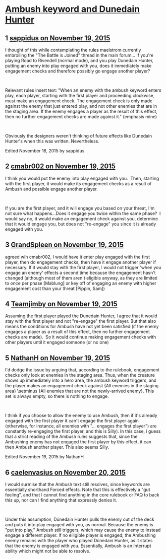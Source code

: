 # [Ambush keyword and Dunedain Hunter](https://community.fantasyflightgames.com/topic/193908-ambush-keyword-and-dunedain-hunter/)

## 1 [sappidus on November 19, 2015](https://community.fantasyflightgames.com/topic/193908-ambush-keyword-and-dunedain-hunter/?do=findComment&comment=1899077)

I thought of this while contemplating the rules maelstrom currently embroiling the "The Battle is Joined" thread in the main forum... If you're playing Road to Rivendell (normal mode), and you play Dunedain Hunter, putting an enemy into play engaged with you, does it immediately make engagement checks and therefore possibly go engage another player?

 

Relevant rules insert text: "When an enemy with the ambush keyword enters play, each player, starting with the first player and proceeding clockwise, must make an engagement check. The engagement check is only made against the enemy that just entered play, and not other enemies that are in the staging area. If the enemy engages a player as the result of this effect, then no further engagement checks are made against it." (emphasis mine)

 

Obviously the designers weren't thinking of future effects like Dunedain Hunter's when this was written. Nevertheless.

Edited November 18, 2015 by sappidus

## 2 [cmabr002 on November 19, 2015](https://community.fantasyflightgames.com/topic/193908-ambush-keyword-and-dunedain-hunter/?do=findComment&comment=1899114)

I think you would put the enemy into play engaged with you.  Then, starting with the first player, it would make its engagement checks as a result of Ambush and possible engage another player. 

 

If you are the first player, and it will engage you based on your threat, I'm not sure what happens...Does it engage you twice within the same phase?  I would say no, it would make an engagement check against you, determine that it would engage you, but does not "re-engage" you since it is already engaged with you.

## 3 [GrandSpleen on November 19, 2015](https://community.fantasyflightgames.com/topic/193908-ambush-keyword-and-dunedain-hunter/?do=findComment&comment=1899277)

agreed wih cmabr002, I would have it enter play engaged with the first player, then do engagement checks, then have it engage another player if necessary. If it would stay with the first player, I would not trigger 'when you engage an enemy' effects a second time because the engagement hasn't changed (although most of them aren't eligible anyway, as they are limited to once per phase [Mablung] or key off of engaging an enemy with higher engagement cost than your threat [Pippin, Sam])

## 4 [Teamjimby on November 19, 2015](https://community.fantasyflightgames.com/topic/193908-ambush-keyword-and-dunedain-hunter/?do=findComment&comment=1899400)

Assuming the first player played the Dunedain Hunter, I agree that it would stay with the first player and not "re-engage" the first player. But that also means the conditions for Ambush have not yet been satisfied (if the enemy engages a player as a result of this effect, then no further engagement checks are made).  So it would continue making engagement checks with other players until it engaged someone (or no one)

## 5 [NathanH on November 19, 2015](https://community.fantasyflightgames.com/topic/193908-ambush-keyword-and-dunedain-hunter/?do=findComment&comment=1899574)

I'd dodge the issue by arguing that, according to the rulebook, engagement checks only look at enemies in the staging area. Thus, when the creature shows up immediately into a hero area, the ambush keyword triggers, and the player makes an engagement check against {All enemies in the staging area} \setminus {All enemies that are not the newly-arrived enemy}. This set is always empty, so there is nothing to engage.

 

I think if you choose to allow the enemy to use Ambush, then if it's already engaged with the first player it can't engage the first player again (otherwise, for instance, all enemies with "... engages the first player") are constantly re-engaging the first player, and this is Silly). In this case, i guess that a strict reading of the Ambush rules suggests that, since the Ambushing enemy has not engaged the first player by this effect, it can then Ambush another player. This also seems Silly.

Edited November 19, 2015 by NathanH

## 6 [caelenvasius on November 20, 2015](https://community.fantasyflightgames.com/topic/193908-ambush-keyword-and-dunedain-hunter/?do=findComment&comment=1900937)

I would surmise that the Ambush text still resolves, since keywords are essentially shorthand Forced effects. Note that this is effectively a "gut feeling", and that I cannot find anything in the core rulebook or FAQ to back this up, nor can I find anything that expressly denies it.

 

Under this assumption, Dúnedain Hunter pulls the enemy out of the deck and puts it into play engaged with you, as normal. Because the enemy is "put into play," Ambush still triggers, which may cause the enemy to instead engage a different player. If no elligible player is engaged, the Ambushing enemy remains with the player who played Dúnedain Hunter, as it states that the enemy is engaged with you. Essentially, Ambush is an Interrupt ability which might not be able to resolve.

